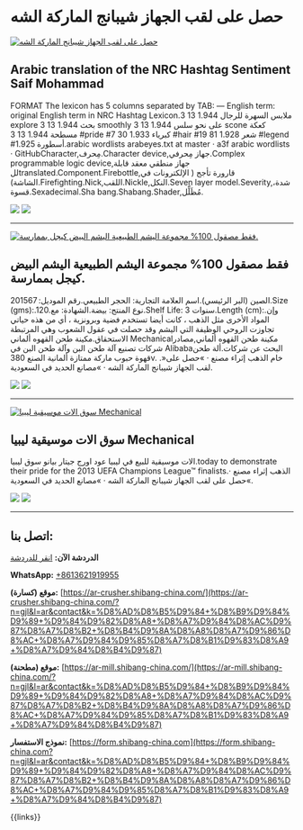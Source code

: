# حصل على لقب الجهاز شيبانج الماركة الشه

<a href="https://swt.shibang-china.com/?n=gjl&l=ar&img&k=%D8%AD%D8%B5%D9%84+%D8%B9%D9%84%D9%89+%D9%84%D9%82%D8%A8+%D8%A7%D9%84%D8%AC%D9%87%D8%A7%D8%B2+%D8%B4%D9%8A%D8%A8%D8%A7%D9%86%D8%AC+%D8%A7%D9%84%D9%85%D8%A7%D8%B1%D9%83%D8%A9+%D8%A7%D9%84%D8%B4%D9%87" target="_blank">![حصل على لقب الجهاز شيبانج الماركة الشه](http://static.shibang-china.com/all-800x300/159.jpg)</a>

## Arabic translation of the NRC Hashtag Sentiment Saif Mohammad
FORMAT  The lexicon has 5 columns separated by TAB: — English term: original English term in NRC Hashtag Lexicon.ملابس السهرة للرجال 1.944 13 3 explore بحث 1.944 13 3 smoothly على نحو سلس 1.944 13 3 scone كعكة مسطحة 1.944 13 3 #pride #كبرياء 1.933 30 7 #hair #شعر 1.928 81 19 #legend #أسطورة 1.925.arabic wordlists arabeyes.txt at master · a3f arabic wordlists · GitHubCharacter,مِحرف.Character device,جهاز مِحرفي.Complex programmable logic device,جهاز منطقي معقد قابلة للtranslated.Component.Firebottle,قارورة تأجج ( الإلكترونات في الشاشة).Firefighting.Nick,اللقب.Nickle,النكل.Seven layer model.Severity,شدة، قسوة.Sexadecimal.Sha bang.Shabang.Shader,مُظَلِّل.


<a href="https://whatsapp.shibangsoft.com/WhatsApp.php" target="_blank" title="WhatsApp">![](http://static.shibang-china.com/icon/whatsapp.png)</a> <a href="https://swt.shibang-china.com/?n=gjl&l=ar&icon&k=%D8%AD%D8%B5%D9%84+%D8%B9%D9%84%D9%89+%D9%84%D9%82%D8%A8+%D8%A7%D9%84%D8%AC%D9%87%D8%A7%D8%B2+%D8%B4%D9%8A%D8%A8%D8%A7%D9%86%D8%AC+%D8%A7%D9%84%D9%85%D8%A7%D8%B1%D9%83%D8%A9+%D8%A7%D9%84%D8%B4%D9%87" target="_blank">![](http://static.shibang-china.com/icon/chat-ar.png)</a>

---

<a href="https://swt.shibang-china.com/?n=gjl&l=ar&img&k=%D8%AD%D8%B5%D9%84+%D8%B9%D9%84%D9%89+%D9%84%D9%82%D8%A8+%D8%A7%D9%84%D8%AC%D9%87%D8%A7%D8%B2+%D8%B4%D9%8A%D8%A8%D8%A7%D9%86%D8%AC+%D8%A7%D9%84%D9%85%D8%A7%D8%B1%D9%83%D8%A9+%D8%A7%D9%84%D8%B4%D9%87" target="_blank">![فقط مصقول 100% مجموعة اليشم الطبيعية اليشم البيض كيجل بممارسة.](http://static.shibang-china.com/all-800x300/548.jpg)</a>

## فقط مصقول 100% مجموعة اليشم الطبيعية اليشم البيض كيجل بممارسة.
الصين (البر الرئيسي).اسم العلامة التجارية: الحجر الطبيعي.رقم الموديل: 201567.Size (gms):.120.نوع المنتج: بيضة.الشهادة: مع.Shelf Life: 3 سنوات.Length (cm):.وإن المواد الأخرى مثل الذهب ، كانت أيضا تستخدم فضية وبرونزية ، أي من هذه حياتي تجاوزت الروحي الوظيفة التي اليشم وقد حصلت في عقول الشعوب وهي المرتبطة الاستحقاق.مكينة طحن القهوه ألماني Mechanicalمكينة طحن القهوه ألماني,مصادر شركات تصنيع آلة طحن البن وآلة طحن البن في Alibabaالبحث عن شركات.ألة طحن قهوة حبوب ماركة ممتازة ألمانية الصنع 380v. .»خام الذهب إثراء مصنع &middot; »حصل على لقب الجهاز شيبانج الماركة الشه &middot; »مصانع الحديد في السعودية.


<a href="https://whatsapp.shibangsoft.com/WhatsApp.php" target="_blank" title="WhatsApp">![](http://static.shibang-china.com/icon/whatsapp.png)</a> <a href="https://swt.shibang-china.com/?n=gjl&l=ar&icon&k=%D8%AD%D8%B5%D9%84+%D8%B9%D9%84%D9%89+%D9%84%D9%82%D8%A8+%D8%A7%D9%84%D8%AC%D9%87%D8%A7%D8%B2+%D8%B4%D9%8A%D8%A8%D8%A7%D9%86%D8%AC+%D8%A7%D9%84%D9%85%D8%A7%D8%B1%D9%83%D8%A9+%D8%A7%D9%84%D8%B4%D9%87" target="_blank">![](http://static.shibang-china.com/icon/chat-ar.png)</a>

---

<a href="https://swt.shibang-china.com/?n=gjl&l=ar&img&k=%D8%AD%D8%B5%D9%84+%D8%B9%D9%84%D9%89+%D9%84%D9%82%D8%A8+%D8%A7%D9%84%D8%AC%D9%87%D8%A7%D8%B2+%D8%B4%D9%8A%D8%A8%D8%A7%D9%86%D8%AC+%D8%A7%D9%84%D9%85%D8%A7%D8%B1%D9%83%D8%A9+%D8%A7%D9%84%D8%B4%D9%87" target="_blank">![سوق الات موسيقية ليبيا Mechanical](http://static.shibang-china.com/all-800x300/349.jpg)</a>

## سوق الات موسيقية ليبيا Mechanical
الات موسيقية للبيع في ليبيا عود اورج جيتار بيانو سوق ليبيا.today to demonstrate their pride for the 2013 UEFA Champions League™ finalists.الذهب إثراء مصنع &middot; »حصل على لقب الجهاز شيبانج الماركة الشه &middot; »مصانع الحديد في السعودية.

<a href="https://whatsapp.shibangsoft.com/WhatsApp.php" target="_blank" title="WhatsApp">![](http://static.shibang-china.com/icon/whatsapp.png)</a> <a href="https://swt.shibang-china.com/?n=gjl&l=ar&icon&k=%D8%AD%D8%B5%D9%84+%D8%B9%D9%84%D9%89+%D9%84%D9%82%D8%A8+%D8%A7%D9%84%D8%AC%D9%87%D8%A7%D8%B2+%D8%B4%D9%8A%D8%A8%D8%A7%D9%86%D8%AC+%D8%A7%D9%84%D9%85%D8%A7%D8%B1%D9%83%D8%A9+%D8%A7%D9%84%D8%B4%D9%87" target="_blank">![](http://static.shibang-china.com/icon/chat-ar.png)</a>

---
## اتصل بنا:

**الدردشة الآن:** [انقر للدردشة](https://swt.shibang-china.com?n=gjl&l=ar&contact&k=%D8%AD%D8%B5%D9%84+%D8%B9%D9%84%D9%89+%D9%84%D9%82%D8%A8+%D8%A7%D9%84%D8%AC%D9%87%D8%A7%D8%B2+%D8%B4%D9%8A%D8%A8%D8%A7%D9%86%D8%AC+%D8%A7%D9%84%D9%85%D8%A7%D8%B1%D9%83%D8%A9+%D8%A7%D9%84%D8%B4%D9%87)

**WhatsApp:**  [+8613621919955](https://whatsapp.shibangsoft.com/WhatsApp.php)

**موقع (كسارة):** [https://ar-crusher.shibang-china.com/](https://ar-crusher.shibang-china.com/?n=gjl&l=ar&contact&k=%D8%AD%D8%B5%D9%84+%D8%B9%D9%84%D9%89+%D9%84%D9%82%D8%A8+%D8%A7%D9%84%D8%AC%D9%87%D8%A7%D8%B2+%D8%B4%D9%8A%D8%A8%D8%A7%D9%86%D8%AC+%D8%A7%D9%84%D9%85%D8%A7%D8%B1%D9%83%D8%A9+%D8%A7%D9%84%D8%B4%D9%87)

**موقع (مطحنة):** [https://ar-mill.shibang-china.com/](https://ar-mill.shibang-china.com/?n=gjl&l=ar&contact&k=%D8%AD%D8%B5%D9%84+%D8%B9%D9%84%D9%89+%D9%84%D9%82%D8%A8+%D8%A7%D9%84%D8%AC%D9%87%D8%A7%D8%B2+%D8%B4%D9%8A%D8%A8%D8%A7%D9%86%D8%AC+%D8%A7%D9%84%D9%85%D8%A7%D8%B1%D9%83%D8%A9+%D8%A7%D9%84%D8%B4%D9%87)

**نموذج الاستفسار:** [https://form.shibang-china.com](https://form.shibang-china.com?n=gjl&l=ar&contact&k=%D8%AD%D8%B5%D9%84+%D8%B9%D9%84%D9%89+%D9%84%D9%82%D8%A8+%D8%A7%D9%84%D8%AC%D9%87%D8%A7%D8%B2+%D8%B4%D9%8A%D8%A8%D8%A7%D9%86%D8%AC+%D8%A7%D9%84%D9%85%D8%A7%D8%B1%D9%83%D8%A9+%D8%A7%D9%84%D8%B4%D9%87)

{{links}}